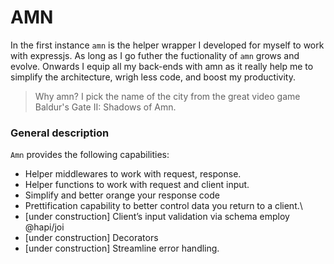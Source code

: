 # AMN

In the first instance `amn` is the helper wrapper I developed for myself to work with expressjs. As long as I go futher the fuctionality of `amn` grows and evolve. 
Onwards I equip all my back-ends with amn as it really help me to simplify the architecture, wrigh less code, and boost my productivity.

> Why amn? I pick the name of the city from the great video game Baldur's Gate II: Shadows of Amn.

### General description
`Amn` provides the following capabilities:
-	Helper middlewares to work with request, response.
-	Helper functions to work with request and client input.
-	Simplify and better orange your response code
-	Prettification capability to better control data you return to a client.\
-	[under construction] Client’s input validation via schema employ @hapi/joi
-	[under construction] Decorators
-	[under construction] Streamline error handling.